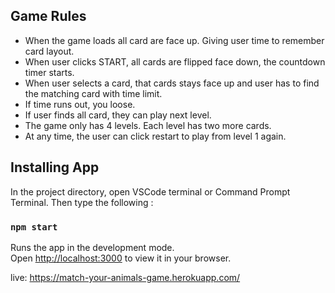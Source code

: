 ## Game Rules

 - When the game loads all card are face up. Giving user time to remember card layout. 
 - When user clicks START, all cards are flipped face down, the countdown timer starts.
 - When user selects a card, that cards stays face up and user has to find the matching card with time limit.
 - If time runs out, you loose.
 - If user finds all card, they can play next level.
 - The game only has 4 levels. Each level has two more cards.
 - At any time, the user can click restart to play from level 1 again.


## Installing App

In the project directory, open VSCode terminal or Command Prompt Terminal. Then type the following :

### `npm start`

Runs the app in the development mode.\
Open [http://localhost:3000](http://localhost:3000) to view it in your browser.

live: https://match-your-animals-game.herokuapp.com/


